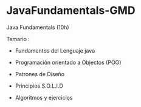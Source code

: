 # JavaFundamentals-GMD
Java Fundamentals (10h)

Temario :

- Fundamentos del Lenguaje java

- Programaciòn orientado a Objectos (POO)

- Patrones de Diseño

- Principios S.O.L.I.D

- Algorítmos y ejercicios
